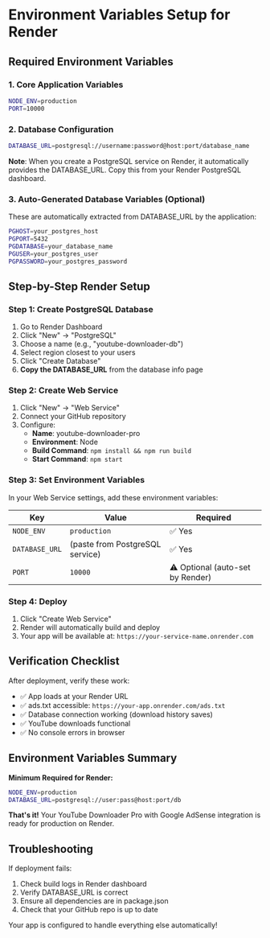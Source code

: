 # Environment Variables Setup for Render

## Required Environment Variables

### 1. Core Application Variables

```bash
NODE_ENV=production
PORT=10000
```

### 2. Database Configuration

```bash
DATABASE_URL=postgresql://username:password@host:port/database_name
```

**Note**: When you create a PostgreSQL service on Render, it automatically provides the DATABASE_URL. Copy this from your Render PostgreSQL dashboard.

### 3. Auto-Generated Database Variables (Optional)

These are automatically extracted from DATABASE_URL by the application:

```bash
PGHOST=your_postgres_host
PGPORT=5432
PGDATABASE=your_database_name
PGUSER=your_postgres_user
PGPASSWORD=your_postgres_password
```

## Step-by-Step Render Setup

### Step 1: Create PostgreSQL Database
1. Go to Render Dashboard
2. Click "New" → "PostgreSQL"
3. Choose a name (e.g., "youtube-downloader-db")
4. Select region closest to your users
5. Click "Create Database"
6. **Copy the DATABASE_URL** from the database info page

### Step 2: Create Web Service
1. Click "New" → "Web Service"
2. Connect your GitHub repository
3. Configure:
   - **Name**: youtube-downloader-pro
   - **Environment**: Node
   - **Build Command**: `npm install && npm run build`
   - **Start Command**: `npm start`

### Step 3: Set Environment Variables
In your Web Service settings, add these environment variables:

| Key | Value | Required |
|-----|-------|----------|
| `NODE_ENV` | `production` | ✅ Yes |
| `DATABASE_URL` | (paste from PostgreSQL service) | ✅ Yes |
| `PORT` | `10000` | ⚠️ Optional (auto-set by Render) |

### Step 4: Deploy
1. Click "Create Web Service"
2. Render will automatically build and deploy
3. Your app will be available at: `https://your-service-name.onrender.com`

## Verification Checklist

After deployment, verify these work:

- ✅ App loads at your Render URL
- ✅ ads.txt accessible: `https://your-app.onrender.com/ads.txt`
- ✅ Database connection working (download history saves)
- ✅ YouTube downloads functional
- ✅ No console errors in browser

## Environment Variables Summary

**Minimum Required for Render:**
```bash
NODE_ENV=production
DATABASE_URL=postgresql://user:pass@host:port/db
```

**That's it!** Your YouTube Downloader Pro with Google AdSense integration is ready for production on Render.

## Troubleshooting

If deployment fails:
1. Check build logs in Render dashboard
2. Verify DATABASE_URL is correct
3. Ensure all dependencies are in package.json
4. Check that your GitHub repo is up to date

Your app is configured to handle everything else automatically!